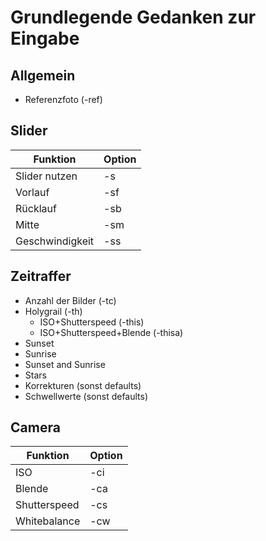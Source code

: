 # Grundlegende Gedanken zur Eingabe

## Allgemein
- Referenzfoto (-ref)

## Slider
Funktion | Option
---------|--------
Slider nutzen | -s
Vorlauf | -sf
Rücklauf | -sb
Mitte | -sm
Geschwindigkeit | -ss

## Zeitraffer
- Anzahl der Bilder (-tc)
- Holygrail (-th)
  - ISO+Shutterspeed (-this)
  - ISO+Shutterspeed+Blende (-thisa)
- Sunset
- Sunrise
- Sunset and Sunrise
- Stars
- Korrekturen (sonst defaults)
- Schwellwerte (sonst defaults)

## Camera
Funktion | Option
---------|-------
ISO | -ci
Blende | -ca
Shutterspeed | -cs
Whitebalance | -cw
